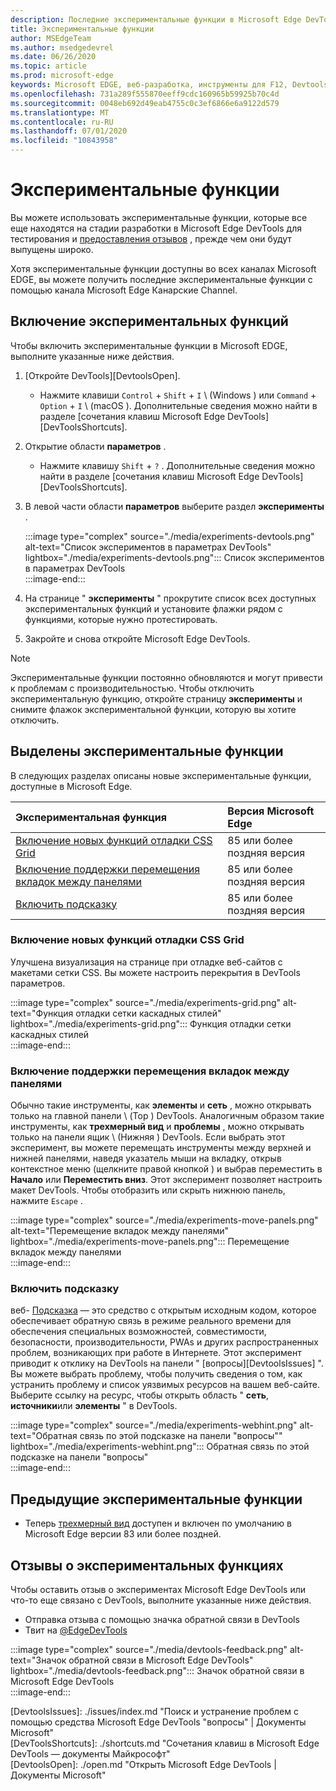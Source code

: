 ```yaml
---
description: Последние экспериментальные функции в Microsoft Edge DevTools
title: Экспериментальные функции
author: MSEdgeTeam
ms.author: msedgedevrel
ms.date: 06/26/2020
ms.topic: article
ms.prod: microsoft-edge
keywords: Microsoft EDGE, веб-разработка, инструменты для F12, Devtools, эксперименты
ms.openlocfilehash: 731a289f555870eeff9cdc160965b59925b70c4d
ms.sourcegitcommit: 0048eb692d49eab4755c0c3ef6866e6a9122d579
ms.translationtype: MT
ms.contentlocale: ru-RU
ms.lasthandoff: 07/01/2020
ms.locfileid: "10843958"
---
```

# Экспериментальные функции  

Вы можете использовать экспериментальные функции, которые все еще находятся на стадии разработки в Microsoft Edge DevTools для тестирования и [предоставления отзывов](#providing-feedback-on-experimental-features) , прежде чем они будут выпущены широко.  

Хотя экспериментальные функции доступны во всех каналах Microsoft EDGE, вы можете получить последние экспериментальные функции с помощью канала Microsoft Edge Канарские Channel.  

## Включение экспериментальных функций  

Чтобы включить экспериментальные функции в Microsoft EDGE, выполните указанные ниже действия.  

1.  [Откройте DevTools][DevtoolsOpen].  
     *   Нажмите клавиши `Control` + `Shift` + `I` \ (Windows \) или `Command` + `Option` + `I` \ (macOS \).  Дополнительные сведения можно найти в разделе [сочетания клавиш Microsoft Edge DevTools][DevToolsShortcuts].  
1.  Открытие области **параметров** .  
    *   Нажмите клавишу `Shift` + `?` .  Дополнительные сведения можно найти в разделе [сочетания клавиш Microsoft Edge DevTools][DevToolsShortcuts].  
1.  В левой части области **параметров** выберите раздел **эксперименты** .  
    
    :::image type="complex" source="./media/experiments-devtools.png" alt-text="Список экспериментов в параметрах DevTools" lightbox="./media/experiments-devtools.png":::
       Список экспериментов в параметрах DevTools  
    :::image-end:::  
    
1.  На странице " **эксперименты** " прокрутите список всех доступных экспериментальных функций и установите флажки рядом с функциями, которые нужно протестировать.  
1.  Закройте и снова откройте Microsoft Edge DevTools.  

> [!NOTE]
> Экспериментальные функции постоянно обновляются и могут привести к проблемам с производительностью.  Чтобы отключить экспериментальную функцию, откройте страницу **эксперименты** и снимите флажок экспериментальной функции, которую вы хотите отключить.  

## Выделены экспериментальные функции  

В следующих разделах описаны новые экспериментальные функции, доступные в Microsoft Edge.  

| Экспериментальная функция | Версия Microsoft Edge |  
|:--- |:--- |  
| [Включение новых функций отладки CSS Grid](#enable-new-css-grid-debugging-features) | 85 или более поздняя версия |  
| [Включение поддержки перемещения вкладок между панелями](#enable-support-to-move-tabs-between-panels) | 85 или более поздняя версия |  
| [Включить подсказку](#enable-webhint) | 85 или более поздняя версия |  

### Включение новых функций отладки CSS Grid  

Улучшена визуализация на странице при отладке веб-сайтов с макетами сетки CSS.  Вы можете настроить перекрытия в DevTools параметров.  

:::image type="complex" source="./media/experiments-grid.png" alt-text="Функция отладки сетки каскадных стилей" lightbox="./media/experiments-grid.png":::
   Функция отладки сетки каскадных стилей  
:::image-end:::  

<!--Available in Microsoft Edge version 85 and later.  -->  

### Включение поддержки перемещения вкладок между панелями  

Обычно такие инструменты, как **элементы** и **сеть** , можно открывать только на главной панели \ (Top \) DevTools.  Аналогичным образом такие инструменты, как **трехмерный вид** и **проблемы** , можно открывать только на панели ящик \ (Нижняя \) DevTools.  Если выбрать этот эксперимент, вы можете перемещать инструменты между верхней и нижней панелями, наведя указатель мыши на вкладку, открыв контекстное меню (щелкните правой кнопкой \) и выбрав переместить в **Начало** или **Переместить вниз**.   Этот эксперимент позволяет настроить макет DevTools.  Чтобы отобразить или скрыть нижнюю панель, нажмите `Escape` .  

:::image type="complex" source="./media/experiments-move-panels.png" alt-text="Перемещение вкладок между панелями" lightbox="./media/experiments-move-panels.png":::
   Перемещение вкладок между панелями  
:::image-end:::  

<!--Available in Microsoft Edge version 85 and later.  -->  

### Включить подсказку  

веб- [Подсказка][WebhintMain] — это средство с открытым исходным кодом, которое обеспечивает обратную связь в режиме реального времени для обеспечения специальных возможностей, совместимости, безопасности, производительности, PWAs и других распространенных проблем, возникающих при работе в Интернете.  Этот эксперимент приводит к отклику на DevTools на панели " [вопросы][DevtoolsIssues] ".  Вы можете выбрать проблему, чтобы получить сведения о том, как устранить проблему и список уязвимых ресурсов на вашем веб-сайте.  Выберите ссылку на ресурс, чтобы открыть область " **сеть**, **источники**или **элементы** " в DevTools.  

:::image type="complex" source="./media/experiments-webhint.png" alt-text="Обратная связь по этой подсказке на панели "вопросы"" lightbox="./media/experiments-webhint.png":::
   Обратная связь по этой подсказке на панели "вопросы"  
:::image-end:::      

<!--Available in Microsoft Edge version 85 and later.  -->  

## Предыдущие экспериментальные функции  

*   Теперь [трехмерный вид][Devtools3DView] доступен и включен по умолчанию в Microsoft Edge версии 83 или более поздней.  

## Отзывы о экспериментальных функциях  

Чтобы оставить отзыв о экспериментах Microsoft Edge DevTools или что-то еще связано с DevTools, выполните указанные ниже действия.  

*   Отправка отзыва с помощью значка обратной связи в DevTools  
*   Твит на [@EdgeDevTools][TwitterEdgedevtools]  

:::image type="complex" source="./media/devtools-feedback.png" alt-text="Значок обратной связи в Microsoft Edge DevTools" lightbox="./media/devtools-feedback.png":::
   Значок обратной связи в Microsoft Edge DevTools  
:::image-end:::  

<!-- links -->  

[Devtools3DView]: ./3D-view.md "Трехмерный вид | Документы Microsoft"  
[DevtoolsIssues]: ./issues/index.md "Поиск и устранение проблем с помощью средства Microsoft Edge DevTools "вопросы" | Документы Microsoft"  
[DevToolsShortcuts]: ./shortcuts.md "Сочетания клавиш в Microsoft Edge DevTools — документы Майкрософт"  
[DevtoolsOpen]: ./open.md "Открыть Microsoft Edge DevTools | Документы Microsoft"  

[TwitterEdgedevtools]: https://www.twitter.com/EdgeDevTools "Microsoft Edge DevTools | Контента"  

[WebhintMain]: https://webhint.io "Подсказка" 
